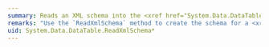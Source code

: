 ```yaml
---
summary: Reads an XML schema into the <xref href="System.Data.DataTable"></xref>.
remarks: "Use the `ReadXmlSchema` method to create the schema for a <xref:System.Data.DataTable>. The schema includes table, relation, and constraint definitions.  \n  \n To write a schema to an XML document, use the <xref:System.Data.DataTable.WriteXmlSchema%2A> method.  \n  \n The XML schema is interpreted according to the XSD standard.  \n  \n The `ReadXmlSchema` method is generally invoked before invoking the <xref:System.Data.DataTable.ReadXml%2A> method which is used to fill the <xref:System.Data.DataTable>."
uid: System.Data.DataTable.ReadXmlSchema*
---
```

